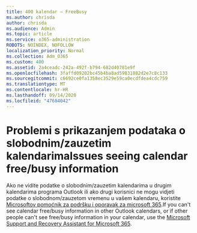 ```yaml
---
title: 400 kalendar – FreeBusy
ms.author: chrisda
author: chrisda
ms.audience: Admin
ms.topic: article
ms.service: o365-administration
ROBOTS: NOINDEX, NOFOLLOW
localization_priority: Normal
ms.collection: Adm_O365
ms.custom: 400
ms.assetid: 2a4ceadc-242a-492f-b794-682d40781e9f
ms.openlocfilehash: 3faffd09202bc45b4ba8ad59831882d2e7c8c133
ms.sourcegitcommit: c6692ce0fa1358ec3529e59ca0ecdfdea4cdc759
ms.translationtype: MT
ms.contentlocale: hr-HR
ms.lasthandoff: 09/14/2020
ms.locfileid: "47684042"
---
```

# <a name="issues-seeing-calendar-freebusy-information"></a><span data-ttu-id="39221-102">Problemi s prikazanjem podataka o slobodnim/zauzetim kalendarima</span><span class="sxs-lookup"><span data-stu-id="39221-102">Issues seeing calendar free/busy information</span></span>

<span data-ttu-id="39221-103">Ako ne vidite podatke o slobodnim/zauzetim kalendarima u drugim kalendarima programa Outlook ili ako drugi korisnici ne mogu vidjeti podatke o slobodnom/zauzetom vremenu u vašem kalendaru, koristite [Microsoftov pomoćnik za podršku i oporavak za microsoft 365](https://diagnostics.office.com/).</span><span class="sxs-lookup"><span data-stu-id="39221-103">If you can't see calendar free/busy information in other Outlook calendars, or if other people can't see free/busy information in your calendar, use the [Microsoft Support and Recovery Assistant for Microsoft 365](https://diagnostics.office.com/).</span></span>
